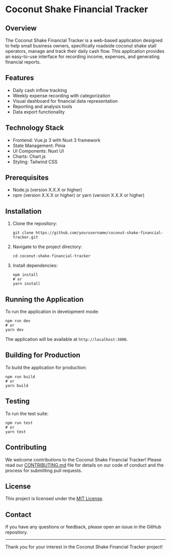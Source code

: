 # Coconut Shake Financial Tracker

## Overview

The Coconut Shake Financial Tracker is a web-based application designed to help small business owners, specifically roadside coconut shake stall operators, manage and track their daily cash flow. This application provides an easy-to-use interface for recording income, expenses, and generating financial reports.

## Features

- Daily cash inflow tracking
- Weekly expense recording with categorization
- Visual dashboard for financial data representation
- Reporting and analysis tools
- Data export functionality

## Technology Stack

- Frontend: Vue.js 3 with Nuxt 3 framework
- State Management: Pinia
- UI Components: Nuxt UI
- Charts: Chart.js
- Styling: Tailwind CSS

## Prerequisites

- Node.js (version X.X.X or higher)
- npm (version X.X.X or higher) or yarn (version X.X.X or higher)

## Installation

1. Clone the repository:
   ```
   git clone https://github.com/yourusername/coconut-shake-financial-tracker.git
   ```

2. Navigate to the project directory:
   ```
   cd coconut-shake-financial-tracker
   ```

3. Install dependencies:
   ```
   npm install
   # or
   yarn install
   ```

## Running the Application

To run the application in development mode:

```
npm run dev
# or
yarn dev
```

The application will be available at `http://localhost:3000`.

## Building for Production

To build the application for production:

```
npm run build
# or
yarn build
```

## Testing

To run the test suite:

```
npm run test
# or
yarn test
```

## Contributing

We welcome contributions to the Coconut Shake Financial Tracker! Please read our [CONTRIBUTING.md](CONTRIBUTING.md) file for details on our code of conduct and the process for submitting pull requests.

## License

This project is licensed under the [MIT License](LICENSE).

## Contact

If you have any questions or feedback, please open an issue in the GitHub repository.

---

Thank you for your interest in the Coconut Shake Financial Tracker project!
